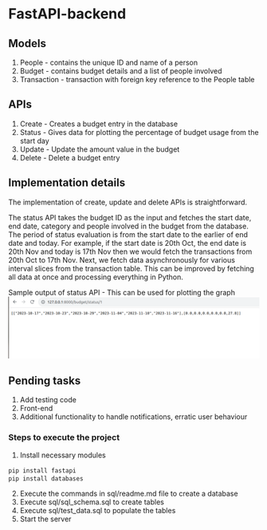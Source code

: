 # FastAPI-backend

## Models

1. People - contains the unique ID and name of a person
2. Budget - contains budget details and a list of people involved
3. Transaction - transaction with foreign key reference to the People table

## APIs

1. Create - Creates a budget entry in the database
2. Status - Gives data for plotting the percentage of budget usage from the start day
3. Update - Update the amount value in the budget
4. Delete - Delete a budget entry

## Implementation details

The implementation of create, update and delete APIs is straightforward. 

The status API takes the budget ID as the input and fetches the start date, end date, category and people involved in the budget from the database. 
The period of status evaluation is from the start date to the earlier of end date and today. 
For example, if the start date is 20th Oct, the end date is 20th Nov and today is 17th Nov then we would fetch the transactions from 20th Oct to 17th Nov. 
Next, we fetch data asynchronously for various interval slices from the transaction table. This can be improved by fetching all data at once and processing everything in Python. 

Sample output of status API - This can be used for plotting the graph
![Sample output](images/status-sample-output.png)

## Pending tasks

1. Add testing code
2. Front-end
3. Additional functionality to handle notifications, erratic user behaviour

### Steps to execute the project

1. Install necessary modules 
```
pip install fastapi
pip install databases
```

2. Execute the commands in sql/readme.md file to create a database
3. Execute sql/sql_schema.sql to create tables
4. Execute sql/test_data.sql to populate the tables
5. Start the server


   
